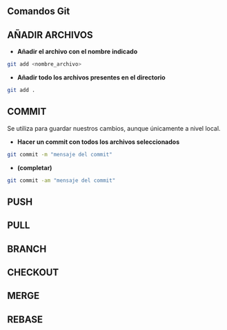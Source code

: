 ## Comandos Git


<h2>AÑADIR ARCHIVOS</h2>

- **Añadir el archivo con el nombre indicado**
```bash
git add <nombre_archivo>
```
- **Añadir todo los archivos presentes en el directorio**
```bash
git add .
```

<h2>COMMIT</h2>

Se utiliza para guardar nuestros cambios, aunque únicamente a nivel local.

- **Hacer un commit con todos los archivos seleccionados**
```bash
git commit -m "mensaje del commit"
```
- **(completar)**
```bash
git commit -am "mensaje del commit"
```

<h2>PUSH</h2>

<h2>PULL</h2>

<h2>BRANCH</h2>

<h2>CHECKOUT</h2>

<h2>MERGE</h2>

<h2>REBASE</h2>
